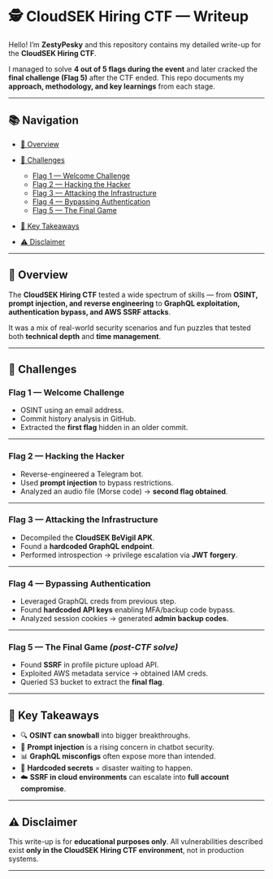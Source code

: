 # 🕵️ CloudSEK Hiring CTF — Writeup

Hello! I’m **ZestyPesky** and this repository contains my detailed write-up for the **CloudSEK Hiring CTF**.

I managed to solve **4 out of 5 flags during the event** and later cracked the **final challenge (Flag 5)** after the CTF ended.
This repo documents my **approach, methodology, and key learnings** from each stage.

---

## 📚 Navigation

* [🔎 Overview](#-overview)
* [🚩 Challenges](#-challenges)

  * [Flag 1 — Welcome Challenge](#flag-1--welcome-challenge)
  * [Flag 2 — Hacking the Hacker](#flag-2--hacking-the-hacker)
  * [Flag 3 — Attacking the Infrastructure](#flag-3--attacking-the-infrastructure)
  * [Flag 4 — Bypassing Authentication](#flag-4--bypassing-authentication)
  * [Flag 5 — The Final Game](#flag-5--the-final-game)
* [📌 Key Takeaways](#-key-takeaways)
* [⚠️ Disclaimer](#-disclaimer)

---

## 🔎 Overview

The **CloudSEK Hiring CTF** tested a wide spectrum of skills — from **OSINT, prompt injection, and reverse engineering** to **GraphQL exploitation, authentication bypass, and AWS SSRF attacks**.

It was a mix of real-world security scenarios and fun puzzles that tested both **technical depth** and **time management**.

---

## 🚩 Challenges

### Flag 1 — Welcome Challenge

* OSINT using an email address.
* Commit history analysis in GitHub.
* Extracted the **first flag** hidden in an older commit.

---

### Flag 2 — Hacking the Hacker

* Reverse-engineered a Telegram bot.
* Used **prompt injection** to bypass restrictions.
* Analyzed an audio file (Morse code) → **second flag obtained**.

---

### Flag 3 — Attacking the Infrastructure

* Decompiled the **CloudSEK BeVigil APK**.
* Found a **hardcoded GraphQL endpoint**.
* Performed introspection → privilege escalation via **JWT forgery**.

---

### Flag 4 — Bypassing Authentication

* Leveraged GraphQL creds from previous step.
* Found **hardcoded API keys** enabling MFA/backup code bypass.
* Analyzed session cookies → generated **admin backup codes**.

---

### Flag 5 — The Final Game *(post-CTF solve)*

* Found **SSRF** in profile picture upload API.
* Exploited AWS metadata service → obtained IAM creds.
* Queried S3 bucket to extract the **final flag**.

---

## 📌 Key Takeaways

* 🔍 **OSINT can snowball** into bigger breakthroughs.
* 🤖 **Prompt injection** is a rising concern in chatbot security.
* 📊 **GraphQL misconfigs** often expose more than intended.
* 🔑 **Hardcoded secrets** = disaster waiting to happen.
* ☁️ **SSRF in cloud environments** can escalate into **full account compromise**.

---

## ⚠️ Disclaimer

This write-up is for **educational purposes only**.
All vulnerabilities described exist **only in the CloudSEK Hiring CTF environment**, not in production systems.

---